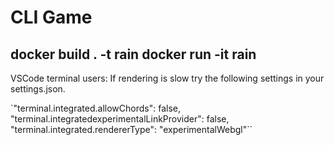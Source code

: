 # CLI Game

docker build . -t rain
docker run -it rain
---
VSCode terminal users:
If rendering is slow try the following settings in your settings.json.

`"terminal.integrated.allowChords": false,
"terminal.integratedexperimentalLinkProvider": false,
"terminal.integrated.rendererType": "experimentalWebgl"``
